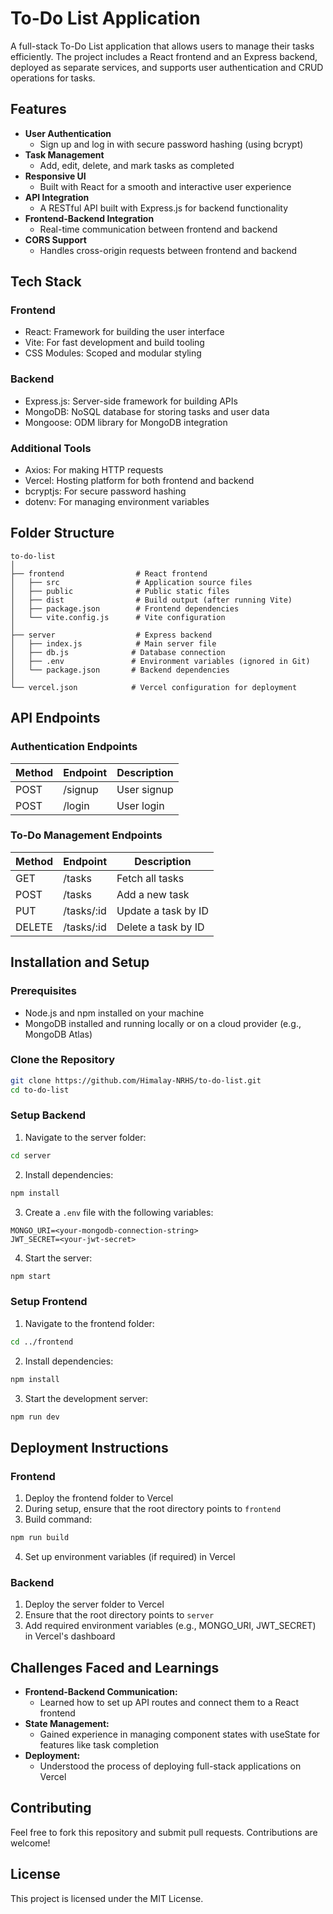 # To-Do List Application

A full-stack To-Do List application that allows users to manage their tasks efficiently. The project includes a React frontend and an Express backend, deployed as separate services, and supports user authentication and CRUD operations for tasks.

## Features

- **User Authentication**
  - Sign up and log in with secure password hashing (using bcrypt)
- **Task Management**
  - Add, edit, delete, and mark tasks as completed
- **Responsive UI**
  - Built with React for a smooth and interactive user experience
- **API Integration**
  - A RESTful API built with Express.js for backend functionality
- **Frontend-Backend Integration**
  - Real-time communication between frontend and backend
- **CORS Support**
  - Handles cross-origin requests between frontend and backend

## Tech Stack

### Frontend
- React: Framework for building the user interface
- Vite: For fast development and build tooling
- CSS Modules: Scoped and modular styling

### Backend
- Express.js: Server-side framework for building APIs
- MongoDB: NoSQL database for storing tasks and user data
- Mongoose: ODM library for MongoDB integration

### Additional Tools
- Axios: For making HTTP requests
- Vercel: Hosting platform for both frontend and backend
- bcryptjs: For secure password hashing
- dotenv: For managing environment variables

## Folder Structure

```plaintext
to-do-list
│
├── frontend                # React frontend
│   ├── src                 # Application source files
│   ├── public              # Public static files
│   ├── dist                # Build output (after running Vite)
│   ├── package.json        # Frontend dependencies
│   └── vite.config.js      # Vite configuration
│
├── server                  # Express backend
│   ├── index.js            # Main server file
│   ├── db.js              # Database connection
│   ├── .env               # Environment variables (ignored in Git)
│   └── package.json       # Backend dependencies
│
└── vercel.json            # Vercel configuration for deployment
```

## API Endpoints

### Authentication Endpoints

| Method | Endpoint | Description |
|--------|----------|-------------|
| POST   | /signup  | User signup |
| POST   | /login   | User login  |

### To-Do Management Endpoints

| Method | Endpoint    | Description          |
|--------|------------|---------------------|
| GET    | /tasks     | Fetch all tasks     |
| POST   | /tasks     | Add a new task      |
| PUT    | /tasks/:id | Update a task by ID |
| DELETE | /tasks/:id | Delete a task by ID |

## Installation and Setup

### Prerequisites
- Node.js and npm installed on your machine
- MongoDB installed and running locally or on a cloud provider (e.g., MongoDB Atlas)

### Clone the Repository
```bash
git clone https://github.com/Himalay-NRHS/to-do-list.git
cd to-do-list
```

### Setup Backend
1. Navigate to the server folder:
```bash
cd server
```

2. Install dependencies:
```bash
npm install
```

3. Create a `.env` file with the following variables:
```env
MONGO_URI=<your-mongodb-connection-string>
JWT_SECRET=<your-jwt-secret>
```

4. Start the server:
```bash
npm start
```

### Setup Frontend
1. Navigate to the frontend folder:
```bash
cd ../frontend
```

2. Install dependencies:
```bash
npm install
```

3. Start the development server:
```bash
npm run dev
```

## Deployment Instructions

### Frontend
1. Deploy the frontend folder to Vercel
2. During setup, ensure that the root directory points to `frontend`
3. Build command:
```bash
npm run build
```
4. Set up environment variables (if required) in Vercel

### Backend
1. Deploy the server folder to Vercel
2. Ensure that the root directory points to `server`
3. Add required environment variables (e.g., MONGO_URI, JWT_SECRET) in Vercel's dashboard

## Challenges Faced and Learnings

- **Frontend-Backend Communication:**
  - Learned how to set up API routes and connect them to a React frontend
- **State Management:**
  - Gained experience in managing component states with useState for features like task completion
- **Deployment:**
  - Understood the process of deploying full-stack applications on Vercel

## Contributing

Feel free to fork this repository and submit pull requests. Contributions are welcome!

## License

This project is licensed under the MIT License.
